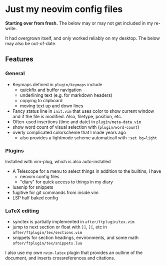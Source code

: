 # Just my neovim config files

**Starting over from fresh.** The below may or may not get included in my
re-write.

It had overgrown itself, and only worked reliably on my desktop. The below may
also be out-of-date.

## Features

### General

- Keymaps defined in `plugin/keymaps` include
    - quickfix and buffer navigation
    - underlining text (e.g. for markdown headers)
    - copying to clipboard
    - moving text up and down lines
- Fancy status line in `init.vim` that uses color to show current window and if
  the file is modified. Also, filetype, position, etc.
- Often-used insertions (time and date) in `plugin/meta-data.vim`
- show word count of visual selection with <C-g> (`plugin/word-count`)
- overly complicated colorscheme that I made years ago
    - also provides a lightmode scheme automaticall with `:set bg=light`

### Plugins

Installed with vim-plug, which is also auto-installed
- A Telescope for a menu to select things in addition to the builtins, I have
    - neovim config files
    - "diary" for quick access to things in my diary
- luasnip for snippets
- fugitive for git commands from inside vim
- LSP half baked config

### LaTeX editing

- synctex is partially implemented in `after/ftplugin/tex.vim`
- jump to next section or float with `]]`, `][`, etc in `after/ftplugin/tex/sections.vim`
- snippets for section headings, environments, and some math
  `after/ftplugin/tex/snippets.lua`

I also use my own `nvim-latex` plugin that provides an outline of the document,
and inserts crossreferences and citations.


